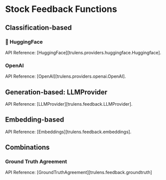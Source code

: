# Stock Feedback Functions

## Classification-based

### 🤗 HuggingFace

API Reference: [HuggingFace][trulens.providers.huggingface.Huggingface].

### OpenAI

API Reference: [OpenAI][trulens.providers.openai.OpenAI].

## Generation-based: LLMProvider

API Reference: [LLMProvider][trulens.feedback.LLMProvider].

## Embedding-based

API Reference: [Embeddings][trulens.feedback.embeddings].

## Combinations

### Ground Truth Agreement

API Reference: [GroundTruthAgreement][trulens.feedback.groundtruth]
